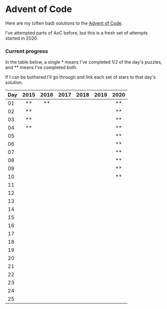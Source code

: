 # Advent of Code

Here are my (often bad) solutions to the [Advent of Code](https://adventofcode.com/).

I've attempted parts of AoC before, but this is a fresh set of attempts started in 2020.

### Current progress

In the table below, a single \* means I've completed 1/2 of the day's puzzles, and \*\* means I've completed both.

If I can be bothered I'll go through and link each set of stars to that day's solution.

| Day | 2015  | 2016  | 2017  | 2018  | 2019  | 2020  |
| --- | :---: | :---: | :---: | :---: | :---: | :---: |
| 01  |  **   |  **   |       |       |       |  **   |
| 02  |  **   |       |       |       |       |  **   |
| 03  |  **   |       |       |       |       |  **   |
| 04  |  **   |       |       |       |       |  **   |
| 05  |       |       |       |       |       |  **   |
| 06  |       |       |       |       |       |  **   |
| 07  |       |       |       |       |       |  **   |
| 08  |       |       |       |       |       |  **   |
| 09  |       |       |       |       |       |  **   |
| 10  |       |       |       |       |       |  **   |
| 11  |       |       |       |       |       |       |
| 12  |       |       |       |       |       |       |
| 13  |       |       |       |       |       |       |
| 14  |       |       |       |       |       |       |
| 15  |       |       |       |       |       |       |
| 16  |       |       |       |       |       |       |
| 17  |       |       |       |       |       |       |
| 18  |       |       |       |       |       |       |
| 19  |       |       |       |       |       |       |
| 20  |       |       |       |       |       |       |
| 21  |       |       |       |       |       |       |
| 22  |       |       |       |       |       |       |
| 23  |       |       |       |       |       |       |
| 24  |       |       |       |       |       |       |
| 25  |       |       |       |       |       |       |
